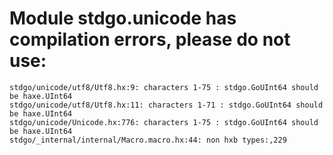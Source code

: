 # Module stdgo.unicode has compilation errors, please do not use:
```
stdgo/unicode/utf8/Utf8.hx:9: characters 1-75 : stdgo.GoUInt64 should be haxe.UInt64
stdgo/unicode/utf8/Utf8.hx:11: characters 1-71 : stdgo.GoUInt64 should be haxe.UInt64
stdgo/unicode/Unicode.hx:776: characters 1-75 : stdgo.GoUInt64 should be haxe.UInt64
stdgo/_internal/internal/Macro.macro.hx:44: non hxb types:,229

```

